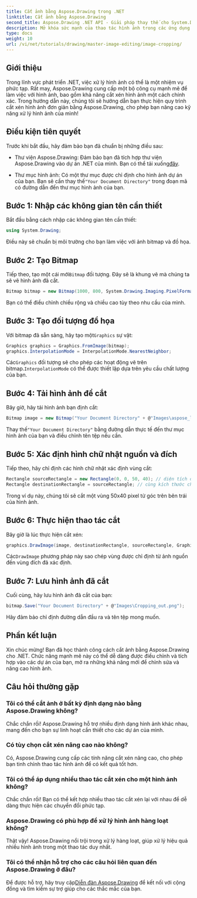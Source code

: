 ```yaml
---
title: Cắt ảnh bằng Aspose.Drawing trong .NET
linktitle: Cắt ảnh bằng Aspose.Drawing
second_title: Aspose.Drawing .NET API - Giải pháp thay thế cho System.Drawing.Common
description: Mở khóa sức mạnh của thao tác hình ảnh trong các ứng dụng .NET của bạn với hướng dẫn từng bước của chúng tôi về cách cắt hình ảnh bằng Aspose.Drawing. Hướng dẫn này bao gồm mọi thứ bạn cần biết, từ việc tạo Bitmap đến lưu hình ảnh đã cắt cuối cùng.
type: docs
weight: 10
url: /vi/net/tutorials/drawing/master-image-editing/image-cropping/
---
```

## Giới thiệu

Trong lĩnh vực phát triển .NET, việc xử lý hình ảnh có thể là một nhiệm vụ phức tạp. Rất may, Aspose.Drawing cung cấp một bộ công cụ mạnh mẽ để làm việc với hình ảnh, bao gồm khả năng cắt xén hình ảnh một cách chính xác. Trong hướng dẫn này, chúng tôi sẽ hướng dẫn bạn thực hiện quy trình cắt xén hình ảnh đơn giản bằng Aspose.Drawing, cho phép bạn nâng cao kỹ năng xử lý hình ảnh của mình!

## Điều kiện tiên quyết

Trước khi bắt đầu, hãy đảm bảo bạn đã chuẩn bị những điều sau:

- Thư viện Aspose.Drawing: Đảm bảo bạn đã tích hợp thư viện Aspose.Drawing vào dự án .NET của mình. Bạn có thể tải xuống[đây](https://releases.aspose.com/drawing/net/).
  
-  Thư mục hình ảnh: Có một thư mục được chỉ định cho hình ảnh dự án của bạn. Bạn sẽ cần thay thế`"Your Document Directory"` trong đoạn mã có đường dẫn đến thư mục hình ảnh của bạn.

## Bước 1: Nhập các không gian tên cần thiết

Bắt đầu bằng cách nhập các không gian tên cần thiết:

```csharp
using System.Drawing;
```

Điều này sẽ chuẩn bị môi trường cho bạn làm việc với ảnh bitmap và đồ họa.

## Bước 2: Tạo Bitmap

 Tiếp theo, tạo một cái mới`Bitmap` đối tượng. Đây sẽ là khung vẽ mà chúng ta sẽ vẽ hình ảnh đã cắt.

```csharp
Bitmap bitmap = new Bitmap(1000, 800, System.Drawing.Imaging.PixelFormat.Format32bppPArgb);
```

Bạn có thể điều chỉnh chiều rộng và chiều cao tùy theo nhu cầu của mình.

## Bước 3: Tạo đối tượng đồ họa

 Với bitmap đã sẵn sàng, hãy tạo một`Graphics` sự vật:

```csharp
Graphics graphics = Graphics.FromImage(bitmap);
graphics.InterpolationMode = InterpolationMode.NearestNeighbor;
```

 Các`Graphics` đối tượng sẽ cho phép các hoạt động vẽ trên bitmap.`InterpolationMode` có thể được thiết lập dựa trên yêu cầu chất lượng của bạn.

## Bước 4: Tải hình ảnh để cắt

Bây giờ, hãy tải hình ảnh bạn định cắt:

```csharp
Bitmap image = new Bitmap("Your Document Directory" + @"Images\aspose_logo.png");
```

 Thay thế`"Your Document Directory"` bằng đường dẫn thực tế đến thư mục hình ảnh của bạn và điều chỉnh tên tệp nếu cần.

## Bước 5: Xác định hình chữ nhật nguồn và đích

Tiếp theo, hãy chỉ định các hình chữ nhật xác định vùng cắt:

```csharp
Rectangle sourceRectangle = new Rectangle(0, 0, 50, 40); // diện tích để cắt xén
Rectangle destinationRectangle = sourceRectangle; // cùng kích thước cho điểm đến
```

Trong ví dụ này, chúng tôi sẽ cắt một vùng 50x40 pixel từ góc trên bên trái của hình ảnh.

## Bước 6: Thực hiện thao tác cắt

Bây giờ là lúc thực hiện cắt xén:

```csharp
graphics.DrawImage(image, destinationRectangle, sourceRectangle, GraphicsUnit.Pixel);
```

 Các`DrawImage` phương pháp này sao chép vùng được chỉ định từ ảnh nguồn đến vùng đích đã xác định.

## Bước 7: Lưu hình ảnh đã cắt

Cuối cùng, hãy lưu hình ảnh đã cắt của bạn:

```csharp
bitmap.Save("Your Document Directory" + @"Images\Cropping_out.png");
```

Hãy đảm bảo chỉ định đường dẫn đầu ra và tên tệp mong muốn.

## Phần kết luận

Xin chúc mừng! Bạn đã học thành công cách cắt ảnh bằng Aspose.Drawing cho .NET. Chức năng mạnh mẽ này có thể dễ dàng được điều chỉnh và tích hợp vào các dự án của bạn, mở ra những khả năng mới để chỉnh sửa và nâng cao hình ảnh.

## Câu hỏi thường gặp

### Tôi có thể cắt ảnh ở bất kỳ định dạng nào bằng Aspose.Drawing không?

Chắc chắn rồi! Aspose.Drawing hỗ trợ nhiều định dạng hình ảnh khác nhau, mang đến cho bạn sự linh hoạt cần thiết cho các dự án của mình.

### Có tùy chọn cắt xén nâng cao nào không?

Có, Aspose.Drawing cung cấp các tính năng cắt xén nâng cao, cho phép bạn tinh chỉnh thao tác hình ảnh để có kết quả tốt hơn.

### Tôi có thể áp dụng nhiều thao tác cắt xén cho một hình ảnh không?

Chắc chắn rồi! Bạn có thể kết hợp nhiều thao tác cắt xén lại với nhau để dễ dàng thực hiện các chuyển đổi phức tạp.

### Aspose.Drawing có phù hợp để xử lý hình ảnh hàng loạt không?

Thật vậy! Aspose.Drawing nổi trội trong xử lý hàng loạt, giúp xử lý hiệu quả nhiều hình ảnh trong một thao tác duy nhất.

### Tôi có thể nhận hỗ trợ cho các câu hỏi liên quan đến Aspose.Drawing ở đâu?

Để được hỗ trợ, hãy truy cập[Diễn đàn Aspose.Drawing](https://forum.aspose.com/c/diagram/17) để kết nối với cộng đồng và tìm kiếm sự trợ giúp cho các thắc mắc của bạn.